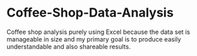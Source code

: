 # Coffee-Shop-Data-Analysis
Coffee shop analysis purely using Excel because the data set is manageable in size and my primary goal is to produce easily understandable and also shareable results.
